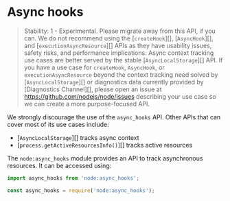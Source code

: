 # Async hooks

<!--introduced_in=v8.1.0-->

> Stability: 1 - Experimental. Please migrate away from this API, if you can.
> We do not recommend using the [`createHook`][], [`AsyncHook`][], and
> [`executionAsyncResource`][] APIs as they have usability issues, safety risks,
> and performance implications. Async context tracking use cases are better
> served by the stable [`AsyncLocalStorage`][] API. If you have a use case for
> `createHook`, `AsyncHook`, or `executionAsyncResource` beyond the context
> tracking need solved by [`AsyncLocalStorage`][] or diagnostics data currently
> provided by [Diagnostics Channel][], please open an issue at
> <https://github.com/nodejs/node/issues> describing your use case so we can
> create a more purpose-focused API.

<!-- source_link=lib/async_hooks.js -->

We strongly discourage the use of the `async_hooks` API.
Other APIs that can cover most of its use cases include:

* [`AsyncLocalStorage`][] tracks async context
* [`process.getActiveResourcesInfo()`][] tracks active resources

The `node:async_hooks` module provides an API to track asynchronous resources.
It can be accessed using:

```mjs
import async_hooks from 'node:async_hooks';
```

```cjs
const async_hooks = require('node:async_hooks');
```
